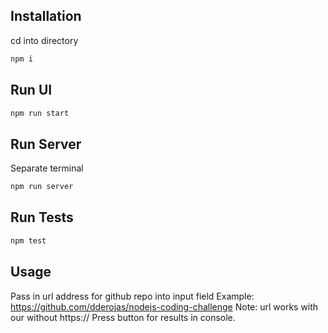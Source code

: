 
## Installation

cd into directory

```bash
npm i
```

## Run UI

```bash
npm run start
```

## Run Server
Separate terminal
```bash
npm run server
```
## Run Tests

```bash
npm test
```

## Usage

Pass in url address for github repo into input field
Example: https://github.com/dderojas/nodejs-coding-challenge
Note: url works with our without https://
Press button for results in console.
